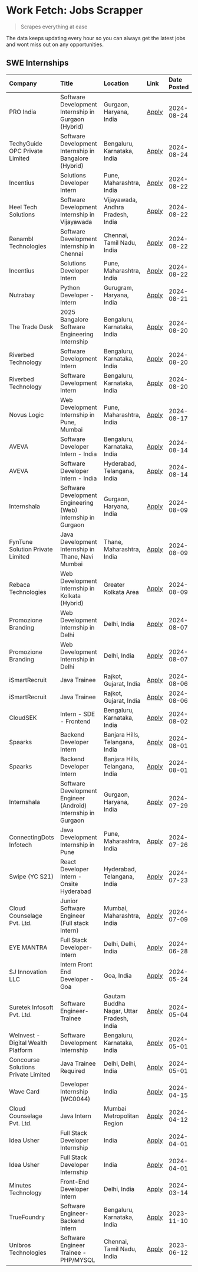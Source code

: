 # Work Fetch: Jobs Scrapper
> Scrapes everything at ease

The data keeps updating every hour so you can always get the latest jobs and wont miss out on any opportunities.

## SWE Internships
<!--START_SECTION:workfetch-->
| Company                             | Title                                                         | Location                                  | Link                                                                                                                                                                                                                                                                                   | Date Posted   |
|:------------------------------------|:--------------------------------------------------------------|:------------------------------------------|:---------------------------------------------------------------------------------------------------------------------------------------------------------------------------------------------------------------------------------------------------------------------------------------|:--------------|
| PRO India                           | Software Development Internship in Gurgaon (Hybrid)           | Gurgaon, Haryana, India                   | [Apply](https://in.linkedin.com/jobs/view/software-development-internship-in-gurgaon-hybrid-at-pro-india-4009587664?position=45&pageNum=0&refId=72H1PjeGOT8rgDemqQ2nsw%3D%3D&trackingId=FYQZ%2BUAzc6WGPejvRXmFTA%3D%3D&trk=public_jobs_jserp-result_search-card)                       | 2024-08-24    |
| TechyGuide OPC Private Limited      | Software Development Internship in Bangalore (Hybrid)         | Bengaluru, Karnataka, India               | [Apply](https://in.linkedin.com/jobs/view/software-development-internship-in-bangalore-hybrid-at-techyguide-opc-private-limited-4009591646?position=55&pageNum=0&refId=72H1PjeGOT8rgDemqQ2nsw%3D%3D&trackingId=QenfizHKphxOMDnu22GgBg%3D%3D&trk=public_jobs_jserp-result_search-card)  | 2024-08-24    |
| Incentius                           | Solutions Developer Intern                                    | Pune, Maharashtra, India                  | [Apply](https://in.linkedin.com/jobs/view/solutions-developer-intern-at-incentius-4005695869?position=30&pageNum=0&refId=72H1PjeGOT8rgDemqQ2nsw%3D%3D&trackingId=KES7xsU%2Bpl4ZlnJIrvuEow%3D%3D&trk=public_jobs_jserp-result_search-card)                                              | 2024-08-22    |
| Heel Tech Solutions                 | Software Development Internship in Vijayawada                 | Vijayawada, Andhra Pradesh, India         | [Apply](https://in.linkedin.com/jobs/view/software-development-internship-in-vijayawada-at-heel-tech-solutions-4007906692?position=37&pageNum=0&refId=72H1PjeGOT8rgDemqQ2nsw%3D%3D&trackingId=TLWK5ChsH6I3cZuePcz28Q%3D%3D&trk=public_jobs_jserp-result_search-card)                   | 2024-08-22    |
| Renambl Technologies                | Software Development Internship in Chennai                    | Chennai, Tamil Nadu, India                | [Apply](https://in.linkedin.com/jobs/view/software-development-internship-in-chennai-at-renambl-technologies-4007910299?position=53&pageNum=0&refId=72H1PjeGOT8rgDemqQ2nsw%3D%3D&trackingId=8bVygpF%2FPRLuJNlgtnFOGA%3D%3D&trk=public_jobs_jserp-result_search-card)                   | 2024-08-22    |
| Incentius                           | Solutions Developer Intern                                    | Pune, Maharashtra, India                  | [Apply](https://in.linkedin.com/jobs/view/solutions-developer-intern-at-incentius-4005695869?position=5&pageNum=2&refId=k0EGbO6gBuUMv4UGgyWIZQ%3D%3D&trackingId=9da1skIjL1tbfoS4J3NYdQ%3D%3D&trk=public_jobs_jserp-result_search-card)                                                 | 2024-08-22    |
| Nutrabay                            | Python Developer - Intern                                     | Gurugram, Haryana, India                  | [Apply](https://in.linkedin.com/jobs/view/python-developer-intern-at-nutrabay-4003909226?position=51&pageNum=0&refId=72H1PjeGOT8rgDemqQ2nsw%3D%3D&trackingId=rpUCWe%2BWEx0%2BicbLT5LRVA%3D%3D&trk=public_jobs_jserp-result_search-card)                                                | 2024-08-21    |
| The Trade Desk                      | 2025 Bangalore Software Engineering Internship                | Bengaluru, Karnataka, India               | [Apply](https://in.linkedin.com/jobs/view/2025-bangalore-software-engineering-internship-at-the-trade-desk-3987456531?position=10&pageNum=0&refId=72H1PjeGOT8rgDemqQ2nsw%3D%3D&trackingId=n4iDuelVpd5%2FNN0%2FV4cfCg%3D%3D&trk=public_jobs_jserp-result_search-card)                   | 2024-08-20    |
| Riverbed Technology                 | Software Development Intern                                   | Bengaluru, Karnataka, India               | [Apply](https://in.linkedin.com/jobs/view/software-development-intern-at-riverbed-technology-4004467559?position=35&pageNum=0&refId=72H1PjeGOT8rgDemqQ2nsw%3D%3D&trackingId=Y%2F3O6DnNAq36R5YJ0Idy3Q%3D%3D&trk=public_jobs_jserp-result_search-card)                                   | 2024-08-20    |
| Riverbed Technology                 | Software Development Intern                                   | Bengaluru, Karnataka, India               | [Apply](https://in.linkedin.com/jobs/view/software-development-intern-at-riverbed-technology-4004467559?position=10&pageNum=2&refId=k0EGbO6gBuUMv4UGgyWIZQ%3D%3D&trackingId=nEIojF69MjCWO617p%2Fs9qQ%3D%3D&trk=public_jobs_jserp-result_search-card)                                   | 2024-08-20    |
| Novus Logic                         | Web Development Internship in Pune, Mumbai                    | Pune, Maharashtra, India                  | [Apply](https://in.linkedin.com/jobs/view/web-development-internship-in-pune-mumbai-at-novus-logic-4003713081?position=54&pageNum=0&refId=72H1PjeGOT8rgDemqQ2nsw%3D%3D&trackingId=pyHpDaqMrfPsUz7sdr4iAg%3D%3D&trk=public_jobs_jserp-result_search-card)                               | 2024-08-17    |
| AVEVA                               | Software Developer Intern - India                             | Bengaluru, Karnataka, India               | [Apply](https://in.linkedin.com/jobs/view/software-developer-intern-india-at-aveva-3998279987?position=8&pageNum=0&refId=72H1PjeGOT8rgDemqQ2nsw%3D%3D&trackingId=sTw6LEn3Y1Rn4At2xL0J0A%3D%3D&trk=public_jobs_jserp-result_search-card)                                                | 2024-08-14    |
| AVEVA                               | Software Developer Intern - India                             | Hyderabad, Telangana, India               | [Apply](https://in.linkedin.com/jobs/view/software-developer-intern-india-at-aveva-3998281598?position=11&pageNum=0&refId=72H1PjeGOT8rgDemqQ2nsw%3D%3D&trackingId=OlmueRjrAqTnmNyhg%2F3Gug%3D%3D&trk=public_jobs_jserp-result_search-card)                                             | 2024-08-14    |
| Internshala                         | Software Development Engineering (Web) Internship in Gurgaon  | Gurgaon, Haryana, India                   | [Apply](https://in.linkedin.com/jobs/view/software-development-engineering-web-internship-in-gurgaon-at-internshala-3997620471?position=4&pageNum=0&refId=72H1PjeGOT8rgDemqQ2nsw%3D%3D&trackingId=aDC3PySx%2F1F2wxE8umTVqw%3D%3D&trk=public_jobs_jserp-result_search-card)             | 2024-08-09    |
| FynTune Solution Private Limited    | Java Development Internship in Thane, Navi Mumbai             | Thane, Maharashtra, India                 | [Apply](https://in.linkedin.com/jobs/view/java-development-internship-in-thane-navi-mumbai-at-fyntune-solution-private-limited-3997619285?position=22&pageNum=0&refId=72H1PjeGOT8rgDemqQ2nsw%3D%3D&trackingId=uPGn58J2MtcF7lGdBcvj%2FQ%3D%3D&trk=public_jobs_jserp-result_search-card) | 2024-08-09    |
| Rebaca Technologies                 | Web Development Internship in Kolkata (Hybrid)                | Greater Kolkata Area                      | [Apply](https://in.linkedin.com/jobs/view/web-development-internship-in-kolkata-hybrid-at-rebaca-technologies-3997621369?position=42&pageNum=0&refId=72H1PjeGOT8rgDemqQ2nsw%3D%3D&trackingId=AvovSRLfy7R%2BFF3TxY1C8A%3D%3D&trk=public_jobs_jserp-result_search-card)                  | 2024-08-09    |
| Promozione Branding                 | Web Development Internship in Delhi                           | Delhi, India                              | [Apply](https://in.linkedin.com/jobs/view/web-development-internship-in-delhi-at-promozione-branding-3995559880?position=26&pageNum=0&refId=72H1PjeGOT8rgDemqQ2nsw%3D%3D&trackingId=ZwGFURLLbahuzIVUoaLaYw%3D%3D&trk=public_jobs_jserp-result_search-card)                             | 2024-08-07    |
| Promozione Branding                 | Web Development Internship in Delhi                           | Delhi, India                              | [Apply](https://in.linkedin.com/jobs/view/web-development-internship-in-delhi-at-promozione-branding-3995559880?position=1&pageNum=2&refId=k0EGbO6gBuUMv4UGgyWIZQ%3D%3D&trackingId=iBGna75xLyZtE7hSvoNqUg%3D%3D&trk=public_jobs_jserp-result_search-card)                              | 2024-08-07    |
| iSmartRecruit                       | Java Trainee                                                  | Rajkot, Gujarat, India                    | [Apply](https://in.linkedin.com/jobs/view/java-trainee-at-ismartrecruit-3992301825?position=33&pageNum=0&refId=72H1PjeGOT8rgDemqQ2nsw%3D%3D&trackingId=2jyMBzsGbrWPr7OzdMtyrA%3D%3D&trk=public_jobs_jserp-result_search-card)                                                          | 2024-08-06    |
| iSmartRecruit                       | Java Trainee                                                  | Rajkot, Gujarat, India                    | [Apply](https://in.linkedin.com/jobs/view/java-trainee-at-ismartrecruit-3992301825?position=8&pageNum=2&refId=k0EGbO6gBuUMv4UGgyWIZQ%3D%3D&trackingId=j55mH5OfYIzPrPaDSUGTRg%3D%3D&trk=public_jobs_jserp-result_search-card)                                                           | 2024-08-06    |
| CloudSEK                            | Intern - SDE - Frontend                                       | Bengaluru, Karnataka, India               | [Apply](https://in.linkedin.com/jobs/view/intern-sde-frontend-at-cloudsek-3991574495?position=25&pageNum=0&refId=72H1PjeGOT8rgDemqQ2nsw%3D%3D&trackingId=gXTIBp3O4gp6lhQV6p0o7w%3D%3D&trk=public_jobs_jserp-result_search-card)                                                        | 2024-08-02    |
| Spaarks                             | Backend Developer Intern                                      | Banjara Hills, Telangana, India           | [Apply](https://in.linkedin.com/jobs/view/backend-developer-intern-at-spaarks-3990226465?position=31&pageNum=0&refId=72H1PjeGOT8rgDemqQ2nsw%3D%3D&trackingId=TMeLrv9slyyzKgExe3XYlQ%3D%3D&trk=public_jobs_jserp-result_search-card)                                                    | 2024-08-01    |
| Spaarks                             | Backend Developer Intern                                      | Banjara Hills, Telangana, India           | [Apply](https://in.linkedin.com/jobs/view/backend-developer-intern-at-spaarks-3990226465?position=6&pageNum=2&refId=k0EGbO6gBuUMv4UGgyWIZQ%3D%3D&trackingId=vEV3i78hxYE1OqjKvkJ6mg%3D%3D&trk=public_jobs_jserp-result_search-card)                                                     | 2024-08-01    |
| Internshala                         | Software Development Engineer (Android) Internship in Gurgaon | Gurgaon, Haryana, India                   | [Apply](https://in.linkedin.com/jobs/view/software-development-engineer-android-internship-in-gurgaon-at-internshala-3987153031?position=47&pageNum=0&refId=72H1PjeGOT8rgDemqQ2nsw%3D%3D&trackingId=drUksQCAaGGBJLfu6iy%2B2Q%3D%3D&trk=public_jobs_jserp-result_search-card)           | 2024-07-29    |
| ConnectingDots Infotech             | Java Development Internship in Pune                           | Pune, Maharashtra, India                  | [Apply](https://in.linkedin.com/jobs/view/java-development-internship-in-pune-at-connectingdots-infotech-3983314097?position=38&pageNum=0&refId=72H1PjeGOT8rgDemqQ2nsw%3D%3D&trackingId=kJIASEA53leqcIim1U0fdA%3D%3D&trk=public_jobs_jserp-result_search-card)                         | 2024-07-26    |
| Swipe (YC S21)                      | React Developer Intern - Onsite Hyderabad                     | Hyderabad, Telangana, India               | [Apply](https://in.linkedin.com/jobs/view/react-developer-intern-onsite-hyderabad-at-swipe-yc-s21-3981326010?position=41&pageNum=0&refId=72H1PjeGOT8rgDemqQ2nsw%3D%3D&trackingId=7%2BG%2BDOeD8EjH785MC0hbbw%3D%3D&trk=public_jobs_jserp-result_search-card)                            | 2024-07-23    |
| Cloud Counselage Pvt. Ltd.          | Junior Software Engineer (Full stack Intern)                  | Mumbai, Maharashtra, India                | [Apply](https://in.linkedin.com/jobs/view/junior-software-engineer-full-stack-intern-at-cloud-counselage-pvt-ltd-3967725851?position=20&pageNum=0&refId=72H1PjeGOT8rgDemqQ2nsw%3D%3D&trackingId=pgMcyx8v8hatMnvSHhyLmQ%3D%3D&trk=public_jobs_jserp-result_search-card)                 | 2024-07-09    |
| EYE MANTRA                          | Full Stack Developer- Intern                                  | Delhi, Delhi, India                       | [Apply](https://in.linkedin.com/jobs/view/full-stack-developer-intern-at-eye-mantra-3960988037?position=57&pageNum=0&refId=72H1PjeGOT8rgDemqQ2nsw%3D%3D&trackingId=FGdoaturGP82w2cpY5SAIQ%3D%3D&trk=public_jobs_jserp-result_search-card)                                              | 2024-06-28    |
| SJ Innovation LLC                   | Intern Front End Developer - Goa                              | Goa, India                                | [Apply](https://in.linkedin.com/jobs/view/intern-front-end-developer-goa-at-sj-innovation-llc-3931678611?position=17&pageNum=0&refId=72H1PjeGOT8rgDemqQ2nsw%3D%3D&trackingId=FE6lLk72q5Xhy9Kc7ujUAw%3D%3D&trk=public_jobs_jserp-result_search-card)                                    | 2024-05-24    |
| Suretek Infosoft Pvt. Ltd.          | Software Engineer-Trainee                                     | Gautam Buddha Nagar, Uttar Pradesh, India | [Apply](https://in.linkedin.com/jobs/view/software-engineer-trainee-at-suretek-infosoft-pvt-ltd-3916999948?position=46&pageNum=0&refId=72H1PjeGOT8rgDemqQ2nsw%3D%3D&trackingId=tq75feBun2lh%2BtOUQSxAJQ%3D%3D&trk=public_jobs_jserp-result_search-card)                                | 2024-05-04    |
| WeInvest - Digital Wealth Platform  | Software Development Internship                               | Bengaluru, Karnataka, India               | [Apply](https://in.linkedin.com/jobs/view/software-development-internship-at-weinvest-digital-wealth-platform-3912867225?position=3&pageNum=0&refId=72H1PjeGOT8rgDemqQ2nsw%3D%3D&trackingId=yQ2nnRCuemWONlmQveSl0Q%3D%3D&trk=public_jobs_jserp-result_search-card)                     | 2024-05-01    |
| Concourse Solutions Private Limited | Java Trainee Required                                         | Delhi, Delhi, India                       | [Apply](https://in.linkedin.com/jobs/view/java-trainee-required-at-concourse-solutions-private-limited-3912869388?position=15&pageNum=0&refId=72H1PjeGOT8rgDemqQ2nsw%3D%3D&trackingId=slJh7PnuY9ykhfksDDIHxA%3D%3D&trk=public_jobs_jserp-result_search-card)                           | 2024-05-01    |
| Wave Card                           | Developer Internship (WC0044)                                 | India                                     | [Apply](https://in.linkedin.com/jobs/view/developer-internship-wc0044-at-wave-card-3900079966?position=59&pageNum=0&refId=72H1PjeGOT8rgDemqQ2nsw%3D%3D&trackingId=C3WVt2Lz5Io1jPrKMy3hwQ%3D%3D&trk=public_jobs_jserp-result_search-card)                                               | 2024-04-15    |
| Cloud Counselage Pvt. Ltd.          | Java Intern                                                   | Mumbai Metropolitan Region                | [Apply](https://in.linkedin.com/jobs/view/java-intern-at-cloud-counselage-pvt-ltd-3896025667?position=49&pageNum=0&refId=72H1PjeGOT8rgDemqQ2nsw%3D%3D&trackingId=%2FTVE15UIVe7SxYO5LeG72g%3D%3D&trk=public_jobs_jserp-result_search-card)                                              | 2024-04-12    |
| Idea Usher                          | Full Stack Developer Internship                               | India                                     | [Apply](https://in.linkedin.com/jobs/view/full-stack-developer-internship-at-idea-usher-3879565540?position=28&pageNum=0&refId=72H1PjeGOT8rgDemqQ2nsw%3D%3D&trackingId=UQCgVaFARxreieYr4S%2Bkxg%3D%3D&trk=public_jobs_jserp-result_search-card)                                        | 2024-04-01    |
| Idea Usher                          | Full Stack Developer Internship                               | India                                     | [Apply](https://in.linkedin.com/jobs/view/full-stack-developer-internship-at-idea-usher-3879565540?position=3&pageNum=2&refId=k0EGbO6gBuUMv4UGgyWIZQ%3D%3D&trackingId=dfOGhgd5zSHh1vrWV5SgCg%3D%3D&trk=public_jobs_jserp-result_search-card)                                           | 2024-04-01    |
| Minutes Technology                  | Front-End Developer Intern                                    | Delhi, India                              | [Apply](https://in.linkedin.com/jobs/view/front-end-developer-intern-at-minutes-technology-3853712549?position=24&pageNum=0&refId=72H1PjeGOT8rgDemqQ2nsw%3D%3D&trackingId=4uhmOKuZoqtXnE3%2BzMZ7uw%3D%3D&trk=public_jobs_jserp-result_search-card)                                     | 2024-03-14    |
| TrueFoundry                         | Software Engineer-Backend Intern                              | Bengaluru, Karnataka, India               | [Apply](https://in.linkedin.com/jobs/view/software-engineer-backend-intern-at-truefoundry-3779508170?position=52&pageNum=0&refId=72H1PjeGOT8rgDemqQ2nsw%3D%3D&trackingId=%2FSVySDxkGZnDHURE3P64fg%3D%3D&trk=public_jobs_jserp-result_search-card)                                      | 2023-11-10    |
| Unibros Technologies                | Software Engineer Trainee - PHP/MYSQL                         | Chennai, Tamil Nadu, India                | [Apply](https://in.linkedin.com/jobs/view/software-engineer-trainee-php-mysql-at-unibros-technologies-3656599241?position=58&pageNum=0&refId=72H1PjeGOT8rgDemqQ2nsw%3D%3D&trackingId=yGOnrBkawYtTC0sNSud1mA%3D%3D&trk=public_jobs_jserp-result_search-card)                            | 2023-06-12    |
<!--END_SECTION:workfetch-->
